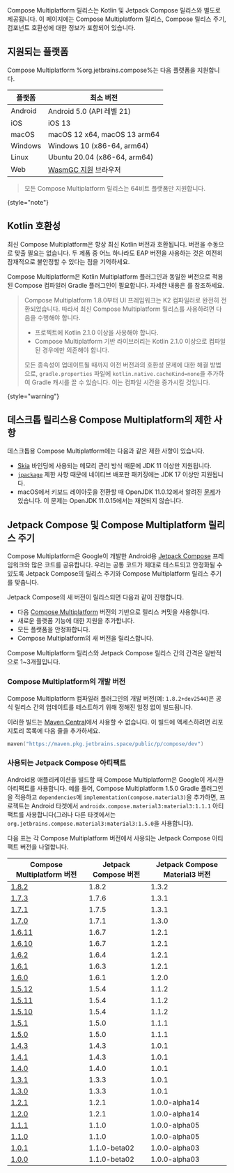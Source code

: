 [//]: # (title: 호환성 및 버전)

Compose Multiplatform 릴리스는 Kotlin 및 Jetpack Compose 릴리스와 별도로 제공됩니다. 이 페이지에는 Compose Multiplatform 릴리스, Compose 릴리스 주기, 컴포넌트 호환성에 대한 정보가 포함되어 있습니다.

## 지원되는 플랫폼

Compose Multiplatform %org.jetbrains.compose%는 다음 플랫폼을 지원합니다.

| 플랫폼  | 최소 버전                                                                                        |
|---------|--------------------------------------------------------------------------------------------------------|
| Android | Android 5.0 (API 레벨 21)                                                                             |
| iOS     | iOS 13                                                                                                 |
| macOS   | macOS 12 x64, macOS 13 arm64                                                                           |
| Windows | Windows 10 (x86-64, arm64)                                                                             |
| Linux   | Ubuntu 20.04 (x86-64, arm64)                                                                           |
| Web     | [WasmGC 지원](https://kotlinlang.org/docs/wasm-troubleshooting.html#browser-versions) 브라우저 |

[//]: # (https://youtrack.jetbrains.com/issue/CMP-7539)

> 모든 Compose Multiplatform 릴리스는 64비트 플랫폼만 지원합니다.
>
{style="note"}

## Kotlin 호환성

최신 Compose Multiplatform은 항상 최신 Kotlin 버전과 호환됩니다. 버전을 수동으로 맞출 필요는 없습니다. 두 제품 중 어느 하나라도 EAP 버전을 사용하는 것은 여전히 잠재적으로 불안정할 수 있다는 점을 기억하세요.

Compose Multiplatform은 Kotlin Multiplatform 플러그인과 동일한 버전으로 적용된 Compose 컴파일러 Gradle 플러그인이 필요합니다. 자세한 내용은 [](compose-compiler.md#migrating-a-compose-multiplatform-project)를 참조하세요.

> Compose Multiplatform 1.8.0부터 UI 프레임워크는 K2 컴파일러로 완전히 전환되었습니다. 따라서 최신 Compose Multiplatform 릴리스를 사용하려면 다음을 수행해야 합니다.
> * 프로젝트에 Kotlin 2.1.0 이상을 사용해야 합니다.
> * Compose Multiplatform 기반 라이브러리는 Kotlin 2.1.0 이상으로 컴파일된 경우에만 의존해야 합니다.
>
> 모든 종속성이 업데이트될 때까지 이전 버전과의 호환성 문제에 대한 해결 방법으로, `gradle.properties` 파일에 `kotlin.native.cacheKind=none`을 추가하여 Gradle 캐시를 끌 수 있습니다. 이는 컴파일 시간을 증가시킬 것입니다.
>
{style="warning"}

## 데스크톱 릴리스용 Compose Multiplatform의 제한 사항

데스크톱용 Compose Multiplatform에는 다음과 같은 제한 사항이 있습니다.

* [Skia](https://skia.org/) 바인딩에 사용되는 메모리 관리 방식 때문에 JDK 11 이상만 지원됩니다.
* [`jpackage`](https://docs.oracle.com/en/java/javase/17/docs/specs/man/jpackage.html) 제한 사항 때문에 네이티브 배포판 패키징에는 JDK 17 이상만 지원됩니다.
* macOS에서 키보드 레이아웃을 전환할 때 OpenJDK 11.0.12에서 알려진 [문제](https://github.com/JetBrains/compose-multiplatform/issues/940)가 있습니다. 이 문제는 OpenJDK 11.0.15에서는 재현되지 않습니다.

## Jetpack Compose 및 Compose Multiplatform 릴리스 주기

Compose Multiplatform은 Google이 개발한 Android용 [Jetpack Compose](https://developer.android.com/jetpack/compose) 프레임워크와 많은 코드를 공유합니다. 우리는 공통 코드가 제대로 테스트되고 안정화될 수 있도록 Jetpack Compose의 릴리스 주기와 Compose Multiplatform 릴리스 주기를 맞춥니다.

Jetpack Compose의 새 버전이 릴리스되면 다음과 같이 진행합니다.

* 다음 [Compose Multiplatform](https://github.com/JetBrains/androidx) 버전의 기반으로 릴리스 커밋을 사용합니다.
* 새로운 플랫폼 기능에 대한 지원을 추가합니다.
* 모든 플랫폼을 안정화합니다.
* Compose Multiplatform의 새 버전을 릴리스합니다.

Compose Multiplatform 릴리스와 Jetpack Compose 릴리스 간의 간격은 일반적으로 1~3개월입니다.

### Compose Multiplatform의 개발 버전

Compose Multiplatform 컴파일러 플러그인의 개발 버전(예: `1.8.2+dev2544`)은 공식 릴리스 간의 업데이트를 테스트하기 위해 정해진 일정 없이 빌드됩니다.

이러한 빌드는 [Maven Central](https://central.sonatype.com/)에서 사용할 수 없습니다. 이 빌드에 액세스하려면 리포지토리 목록에 다음 줄을 추가하세요.

```kotlin
maven("https://maven.pkg.jetbrains.space/public/p/compose/dev")
```

### 사용되는 Jetpack Compose 아티팩트

Android용 애플리케이션을 빌드할 때 Compose Multiplatform은 Google이 게시한 아티팩트를 사용합니다. 예를 들어, Compose Multiplatform 1.5.0 Gradle 플러그인을 적용하고 `dependencies`에 `implementation(compose.material3)`을 추가하면, 프로젝트는 Android 타겟에서 `androidx.compose.material3:material3:1.1.1` 아티팩트를 사용합니다(그러나 다른 타겟에서는 `org.jetbrains.compose.material3:material3:1.5.0`을 사용합니다).

다음 표는 각 Compose Multiplatform 버전에서 사용되는 Jetpack Compose 아티팩트 버전을 나열합니다.

| Compose Multiplatform 버전                                                     | Jetpack Compose 버전 | Jetpack Compose Material3 버전 |
|-----------------------------------------------------------------------------------|-------------------------|-----------------------------------|
| [1.8.2](https://github.com/JetBrains/compose-multiplatform/releases/tag/v1.8.2)   | 1.8.2                   | 1.3.2                             |
| [1.7.3](https://github.com/JetBrains/compose-multiplatform/releases/tag/v1.7.3)   | 1.7.6                   | 1.3.1                             |
| [1.7.1](https://github.com/JetBrains/compose-multiplatform/releases/tag/v1.7.1)   | 1.7.5                   | 1.3.1                             |
| [1.7.0](https://github.com/JetBrains/compose-multiplatform/releases/tag/v1.7.0)   | 1.7.1                   | 1.3.0                             |
| [1.6.11](https://github.com/JetBrains/compose-multiplatform/releases/tag/v1.6.11) | 1.6.7                   | 1.2.1                             |
| [1.6.10](https://github.com/JetBrains/compose-multiplatform/releases/tag/v1.6.10) | 1.6.7                   | 1.2.1                             |
| [1.6.2](https://github.com/JetBrains/compose-multiplatform/releases/tag/v1.6.2)   | 1.6.4                   | 1.2.1                             |
| [1.6.1](https://github.com/JetBrains/compose-multiplatform/releases/tag/v1.6.1)   | 1.6.3                   | 1.2.1                             |
| [1.6.0](https://github.com/JetBrains/compose-multiplatform/releases/tag/v1.6.0)   | 1.6.1                   | 1.2.0                             |
| [1.5.12](https://github.com/JetBrains/compose-multiplatform/releases/tag/v1.5.12) | 1.5.4                   | 1.1.2                             |
| [1.5.11](https://github.com/JetBrains/compose-multiplatform/releases/tag/v1.5.11) | 1.5.4                   | 1.1.2                             |
| [1.5.10](https://github.com/JetBrains/compose-multiplatform/releases/tag/v1.5.10) | 1.5.4                   | 1.1.2                             |
| [1.5.1](https://github.com/JetBrains/compose-multiplatform/releases/tag/v1.5.1)   | 1.5.0                   | 1.1.1                             |
| [1.5.0](https://github.com/JetBrains/compose-multiplatform/releases/tag/v1.5.0)   | 1.5.0                   | 1.1.1                             |
| [1.4.3](https://github.com/JetBrains/compose-multiplatform/releases/tag/v1.4.3)   | 1.4.3                   | 1.0.1                             |
| [1.4.1](https://github.com/JetBrains/compose-multiplatform/releases/tag/v1.4.1)   | 1.4.3                   | 1.0.1                             |
| [1.4.0](https://github.com/JetBrains/compose-multiplatform/releases/tag/v1.4.0)   | 1.4.0                   | 1.0.1                             |
| [1.3.1](https://github.com/JetBrains/compose-multiplatform/releases/tag/v1.3.1)   | 1.3.3                   | 1.0.1                             |
| [1.3.0](https://github.com/JetBrains/compose-multiplatform/releases/tag/v1.3.0)   | 1.3.3                   | 1.0.1                             |
| [1.2.1](https://github.com/JetBrains/compose-multiplatform/releases/tag/v1.2.1)   | 1.2.1                   | 1.0.0-alpha14                     |
| [1.2.0](https://github.com/JetBrains/compose-multiplatform/releases/tag/v1.2.0)   | 1.2.1                   | 1.0.0-alpha14                     |
| [1.1.1](https://github.com/JetBrains/compose-multiplatform/releases/tag/v1.1.1)   | 1.1.0                   | 1.0.0-alpha05                     |
| [1.1.0](https://github.com/JetBrains/compose-multiplatform/releases/tag/v1.1.0)   | 1.1.0                   | 1.0.0-alpha05                     |
| [1.0.1](https://github.com/JetBrains/compose-multiplatform/releases/tag/v1.0.1)   | 1.1.0-beta02            | 1.0.0-alpha03                     |
| [1.0.0](https://github.com/JetBrains/compose-multiplatform/releases/tag/v1.0.0)   | 1.1.0-beta02            | 1.0.0-alpha03                     |